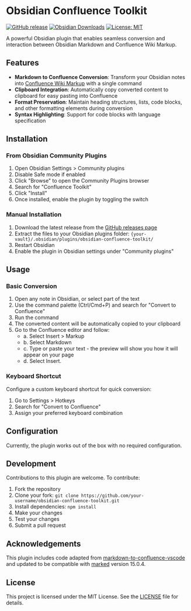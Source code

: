 # Obsidian Confluence Toolkit

[![GitHub release](https://img.shields.io/github/release/addo/obsidian-confluence-toolkit.svg)](https://github.com/addo/obsidian-confluence-toolkit/releases/latest)
[![Obsidian Downloads](https://img.shields.io/badge/dynamic/json?logo=obsidian&color=%23483699&label=downloads&query=%24%5B%22obsidian-confluence-toolkit%22%5D.downloads&url=https%3A%2F%2Fraw.githubusercontent.com%2Fobsidianmd%2Fobsidian-releases%2Fmaster%2Fcommunity-plugin-stats.json)](https://obsidian.md/plugins?search=confluence%20toolkit)
[![License: MIT](https://img.shields.io/badge/License-MIT-yellow.svg)](https://opensource.org/licenses/MIT)

A powerful Obsidian plugin that enables seamless conversion and interaction between Obsidian Markdown and Confluence Wiki Markup.

## Features

- **Markdown to Confluence Conversion**: Transform your Obsidian notes into [Confluence Wiki Markup](https://confluence.atlassian.com/doc/confluence-wiki-markup-251003035.html) with a single command
- **Clipboard Integration**: Automatically copy converted content to clipboard for easy pasting into Confluence
- **Format Preservation**: Maintain heading structures, lists, code blocks, and other formatting elements during conversion
- **Syntax Highlighting**: Support for code blocks with language specification

## Installation

### From Obsidian Community Plugins

1. Open Obsidian Settings > Community plugins
2. Disable Safe mode if enabled
3. Click "Browse" to open the Community Plugins browser
4. Search for "Confluence Toolkit"
5. Click "Install"
6. Once installed, enable the plugin by toggling the switch

### Manual Installation

1. Download the latest release from the [GitHub releases page](https://github.com/addo/obsidian-confluence-toolkit/releases)
2. Extract the files to your Obsidian plugins folder: `{your-vault}/.obsidian/plugins/obsidian-confluence-toolkit/`
3. Restart Obsidian
4. Enable the plugin in Obsidian settings under "Community plugins"

## Usage

### Basic Conversion

1. Open any note in Obsidian, or select part of the text
2. Use the command palette (Ctrl/Cmd+P) and search for "Convert to Confluence"
3. Run the command
4. The converted content will be automatically copied to your clipboard
5. Go to the Confluence editor and follow:
   - a. Select Insert > Markup
   - b. Select Markdown
   - c. Type or paste your text - the preview will show you how it will appear on your page
   - d. Select Insert.

### Keyboard Shortcut

Configure a custom keyboard shortcut for quick conversion:

1. Go to Settings > Hotkeys
2. Search for "Convert to Confluence"
3. Assign your preferred keyboard combination

## Configuration

Currently, the plugin works out of the box with no required configuration.

## Development

Contributions to this plugin are welcome. To contribute:

1. Fork the repository
2. Clone your fork: `git clone https://github.com/your-username/obsidian-confluence-toolkit.git`
3. Install dependencies: `npm install`
4. Make your changes
5. Test your changes
6. Submit a pull request

## Acknowledgements

This plugin includes code adapted from [markdown-to-confluence-vscode](https://github.com/transnano/markdown-to-confluence-vscode) and updated to be compatible with [marked](https://github.com/markedjs/marked) version 15.0.4.

## License

This project is licensed under the MIT License. See the [LICENSE](./LICENSE) file for details.
